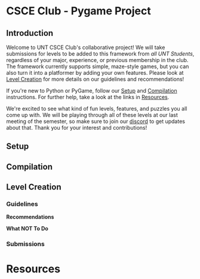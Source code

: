 # CSCE Club - Pygame Project

## Introduction
Welcome to UNT CSCE Club's collaborative project! We will take submissions for levels to be added to this framework from *all UNT Students*, regardless of your major, experience, or previous membership in the club. The framework currently supports simple, maze-style games, but you can also turn it into a platformer by adding your own features. Please look at [Level Creation](#level-creation) for more details on our guidelines and recommendations!

If you're new to Python or PyGame, follow our [Setup](#setup) and [Compilation](#compilation) instructions. For further help, take a look at the links in [Resources](#resources).

We're excited to see what kind of fun levels, features, and puzzles you all come up with. We will be playing through all of these levels at our last meeting of the semester, so make sure to join our [discord]( https://discord.gg/cvmvAS85Rv) to get updates about that. Thank you for your interest and contributions!

## Setup


## Compilation


## Level Creation

### Guidelines
**Recommendations**

**What NOT To Do**

### Submissions

# Resources
